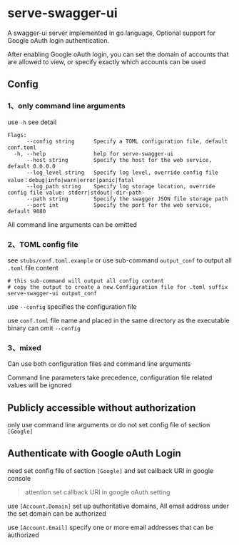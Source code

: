 # serve-swagger-ui

A swagger-ui server implemented in go language,
Optional support for Google oAuth login authentication.

After enabling Google oAuth login,
you can set the domain of accounts that are allowed to view,
or specify exactly which accounts can be used

## Config

### 1、only command line arguments

use `-h` see detail

````
Flags:
      --config string      Specify a TOML configuration file, default conf.toml
  -h, --help               help for serve-swagger-ui
      --host string        Specify the host for the web service, default 0.0.0.0
      --log_level string   Specify log level, override config file value：debug|info|warn|error|panic|fatal
      --log_path string    Specify log storage location, override config file value: stderr|stdout|-dir-path-
      --path string        Specify the swagger JSON file storage path
      --port int           Specify the port for the web service, default 9080
````

All command line arguments can be omitted

### 2、TOML config file

see `stubs/conf.toml.example`
or use sub-command `output_conf` to output all `.toml` file content

````
# this sub-command will output all config content
# copy the output to create a new Configuration file for .toml suffix
serve-swagger-ui output_conf
````

use `--config` specifies the configuration file

use `conf.toml` file name and placed in the same directory as the executable binary can omit `--config`

### 3、mixed

Can use both configuration files and command line arguments

Command line parameters take precedence, configuration file related values will be ignored

## Publicly accessible without authorization

only use command line arguments or do not set config file of section `[Google]`

## Authenticate with Google oAuth Login

need set config file of section `[Google]` and set callback URI in google console

> attention set callback URI in google oAuth setting

use `[Account.Domain]` set up authoritative domains,
All email address under the set domain can be authorized

use `[Account.Email]` specify one or more email addresses that can be authorized
